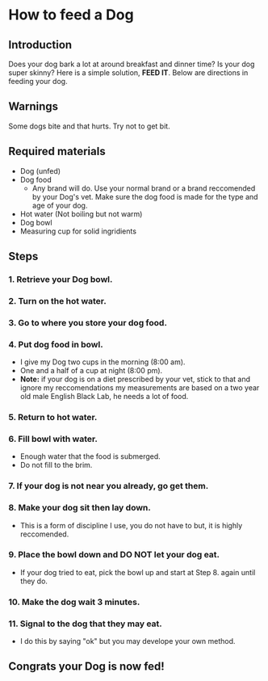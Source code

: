# How to feed a Dog
## Introduction
Does your dog bark a lot at around breakfast and dinner time? Is your dog super skinny? Here is a simple solution, **FEED IT**. 
Below are directions in feeding your dog. 

## Warnings
Some dogs bite and that hurts. Try not to get bit.

## Required materials
* Dog (unfed)
* Dog food 
  - Any brand will do. Use your normal brand or a brand reccomended by your Dog's vet. Make sure the dog food is made for the type and age of your dog.
* Hot water (Not boiling but not warm)
* Dog bowl
* Measuring cup for solid ingridients

## Steps
### 1. Retrieve your Dog bowl.
### 2. Turn on the hot water.
### 3. Go to where you store your dog food.
### 4. Put dog food in bowl.
  * I give my Dog two cups in the morning (8:00 am).
  * One and a half of a cup at night (8:00 pm).
  * **Note:** if your dog is on a diet prescribed by your vet, stick to that and ignore my reccomendations 
  my measurements are based on a two year old male English Black Lab, he needs a lot of food.
### 5. Return to hot water.
### 6. Fill bowl with water.
  * Enough water that the food is submerged.
  * Do not fill to the brim.
### 7. If your dog is not near you already, go get them.
### 8. Make your dog sit then lay down.
  * This is a form of discipline I use, you do not have to but, it is highly reccomended.
### 9. Place the bowl down and **DO NOT** let your dog eat.
  * If your dog tried to eat, pick the bowl up and start at Step 8. again until they do.
### 10. Make the dog wait 3 minutes.
### 11. Signal to the dog that they may eat.
  * I do this by saying "ok" but you may develope your own method.

## Congrats your Dog is now fed!
